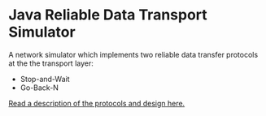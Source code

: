 # Java Reliable Data Transport Simulator

A network simulator which implements two reliable data transfer protocols at the the transport layer:
- Stop-and-Wait
- Go-Back-N

[Read a description of the protocols and design here.](https://github.com/sam-marsh/jrdt-simulator/raw/master/Report/report.pdf)
